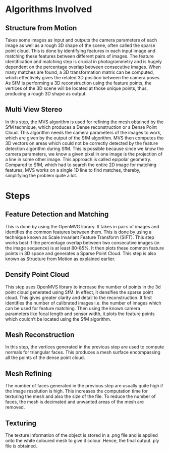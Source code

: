 # Algorithms Involved

## Structure from Motion
Takes some images as input and outputs the camera parameters of each image as well as a rough 3D shape of the scene, often called the sparse point cloud. This is done by identifying features in each input image and matching these features between different pairs of images. The feature identification and matching step is crucial in photogrammetry and is hugely dependent on the percentage overlap between consecutive images. When many matches are found, a 3D transformation matrix can be computed, which effectively gives the related 3D position between the camera poses. As SfM is performing a 3D reconstruction using the feature points, the vertices of the 3D scene will be located at those unique points, thus, producing a rough 3D shape as output.

## Multi View Stereo
In this step, the MVS algorithm is used for refining the mesh obtained by the SfM technique, which produces a Dense reconstruction or a Dense Point Cloud. This algorithm needs the camera parameters of the images to work, which are given by the output of the SfM algorithm. MVS then computes the 3D vectors on areas which could not be correctly detected by the feature detection algorithm during SfM. This is possible because since we know the camera parameters, we know a given pixel in one image is the projection of a line in some other image. This approach is called epipolar geometry. Compared to SfM, which had to search the entire 2D image for matching features, MVS works on a single 1D line to find matches, thereby, simplifying the problem quite a lot.




# Steps
##  Feature Detection and Matching 
This is done by using the OpenMVG library. It takes in pairs of images and identifies the common features between them. This is done by using a technique known as Scale Invariant Feature Transform (SIFT). This step works best if the percentage overlap between two consecutive images (in the image sequence) is at least 80-85%. It then plots these common feature points in 3D space and generates a Sparse Point Cloud. This step is also known as Structure from Motion as explained earlier.

## Densify Point Cloud 
This step uses OpenMVS library to increase the number of points in the 3d point cloud generated using SfM. In effect, it densifies the sparse point cloud. This gives greater clarity and detail to the reconstruction. It first identifies the number of calibrated images i.e. the number of images which can be used for feature matching. Then using the known camera parameters like focal length and sensor width, it plots the feature points which couldn’t be located using the SfM algorithm. 

## Mesh Reconstruction
In this step, the vertices generated in the previous step are used to compute normals for triangular faces. This produces a mesh surface encompassing all the points of the dense point cloud.

## Mesh Refining 
The number of faces generated in the previous step are usually quite high if the image resolution is high. This increases the computation time for texturing the mesh and also the size of the file. To reduce the number of faces, the mesh is decimated and unwanted areas of the mesh are removed.

## Texturing
The texture information of the object is stored in a .png file and is applied onto the white coloured mesh to give it colour. Hence, the final output .ply file is obtained.
